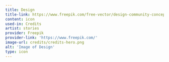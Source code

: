 ```yaml
---
title: Design
title-link: https://www.freepik.com/free-vector/design-community-concept-illustration_6610841.htm
content: icon
used-in: Credits
artist: stories
provider: Freepik
provider-link: 'https://www.freepik.com/'
image-url: credits/credits-hero.png
alt: 'Image of Design'
type: icon
---
```

